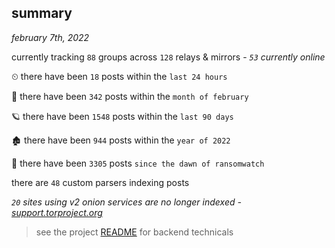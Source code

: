 
## summary
_february 7th, 2022_

currently tracking `88` groups across `128` relays & mirrors - _`53` currently online_

⏲ there have been `18` posts within the `last 24 hours`

🦈 there have been `342` posts within the `month of february`

🪐 there have been `1548` posts within the `last 90 days`

🏚 there have been `944` posts within the `year of 2022`

🦕 there have been `3305` posts `since the dawn of ransomwatch`

there are `48` custom parsers indexing posts

_`20` sites using v2 onion services are no longer indexed - [support.torproject.org](https://support.torproject.org/onionservices/v2-deprecation/)_

> see the project [README](https://github.com/thetanz/ransomwatch#ransomwatch--) for backend technicals
